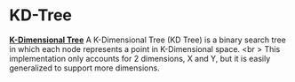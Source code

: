 # KD-Tree
**[K-Dimensional Tree](https://www.wikiwand.com/en/K-d_tree)**
A K-Dimensional Tree (KD Tree) is a binary search tree in which each node represents a point in K-Dimensional space. <br \>
This implementation only accounts for 2 dimensions, X and Y, but it is easily generalized to support more dimensions.



